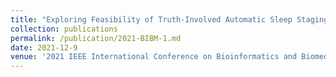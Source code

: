 ```yaml
---
title: "Exploring Feasibility of Truth-Involved Automatic Sleep Staging Combined with Transformer"
collection: publications
permalink: /publication/2021-BIBM-1.md
date: 2021-12-9
venue: '2021 IEEE International Conference on Bioinformatics and Biomedicine (BIBM)'
---
```

